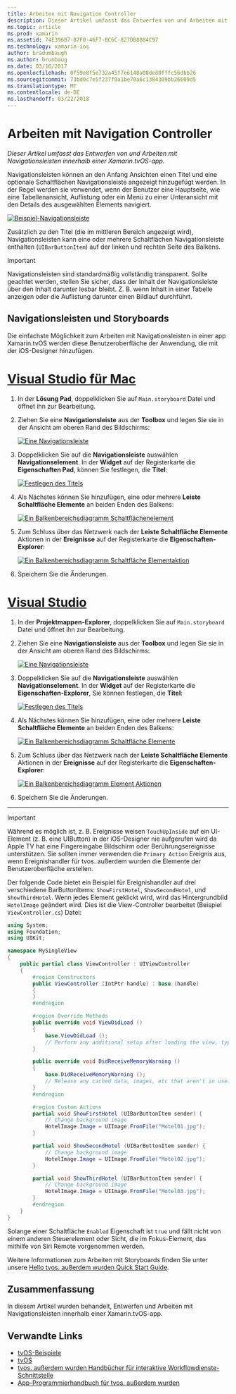 ```yaml
---
title: Arbeiten mit Navigation Controller
description: Dieser Artikel umfasst das Entwerfen von und Arbeiten mit Navigationsleisten innerhalb einer Xamarin.tvOS-app.
ms.topic: article
ms.prod: xamarin
ms.assetid: 74E396B7-87F0-46F7-BC6C-827DB8884C97
ms.technology: xamarin-ios
author: bradumbaugh
ms.author: brumbaug
ms.date: 03/16/2017
ms.openlocfilehash: 0f59e8f5e732a45f7e6148a08de80fffc56dbb26
ms.sourcegitcommit: 73bd0c7e5f237f0a1be70a6c1384309bb26609d5
ms.translationtype: MT
ms.contentlocale: de-DE
ms.lasthandoff: 03/22/2018
---
```

# <a name="working-with-navigation-controllers"></a>Arbeiten mit Navigation Controller

_Dieser Artikel umfasst das Entwerfen von und Arbeiten mit Navigationsleisten innerhalb einer Xamarin.tvOS-app._

Navigationsleisten können an den Anfang Ansichten einen Titel und eine optionale Schaltflächen Navigationsleiste angezeigt hinzugefügt werden. In der Regel werden sie verwendet, wenn der Benutzer eine Hauptseite, wie eine Tabellenansicht, Auflistung oder ein Menü zu einer Unteransicht mit den Details des ausgewählten Elements navigiert.

[![](navigation-bars-images/navbar01.png "Beispiel-Navigationsleiste")](navigation-bars-images/navbar01.png#lightbox)

Zusätzlich zu den Titel (die im mittleren Bereich angezeigt wird), Navigationsleisten kann eine oder mehrere Schaltflächen Navigationsleiste enthalten (`UIBarButtonItem`) auf der linken und rechten Seite des Balkens.

> [!IMPORTANT]
> Navigationsleisten sind standardmäßig vollständig transparent. Sollte geachtet werden, stellen Sie sicher, dass der Inhalt der Navigationsleiste über den Inhalt darunter lesbar bleibt. Z. B. wenn Inhalt in einer Tabelle anzeigen oder die Auflistung darunter einen Bildlauf durchführt.




<a name="Navigation-Bars-and-Storyboards" />

## <a name="navigation-bars-and-storyboards"></a>Navigationsleisten und Storyboards

Die einfachste Möglichkeit zum Arbeiten mit Navigationsleisten in einer app Xamarin.tvOS werden diese Benutzeroberfläche der Anwendung, die mit der iOS-Designer hinzufügen.

# <a name="visual-studio-for-mactabvsmac"></a>[Visual Studio für Mac](#tab/vsmac)


1. In der **Lösung Pad**, doppelklicken Sie auf `Main.storyboard` Datei und öffnet ihn zur Bearbeitung.
1. Ziehen Sie eine **Navigationsleiste** aus der **Toolbox** und legen Sie sie in der Ansicht am oberen Rand des Bildschirms: 

    [![](navigation-bars-images/navbar02.png "Eine Navigationsleiste")](navigation-bars-images/navbar02.png#lightbox)
1. Doppelklicken Sie auf die **Navigationsleiste** auswählen **Navigationselement**. In der **Widget** auf der Registerkarte die **Eigenschaften Pad**, können Sie festlegen, die **Titel**: 

    [![](navigation-bars-images/navbar03.png "Festlegen des Titels")](navigation-bars-images/navbar03.png#lightbox)
1. Als Nächstes können Sie hinzufügen, eine oder mehrere **Leiste Schaltfläche Elemente** an beiden Enden des Balkens: 

    [![](navigation-bars-images/navbar04.png "Ein Balkenbereichsdiagramm Schaltflächenelement")](navigation-bars-images/navbar04.png#lightbox)
1. Zum Schluss über das Netzwerk nach der **Leiste Schaltfläche Elemente** Aktionen in der **Ereignisse** auf der Registerkarte die **Eigenschaften-Explorer**: 

    [![](navigation-bars-images/navbar05.png "Ein Balkenbereichsdiagramm Schaltfläche Elementaktion")](navigation-bars-images/navbar05.png#lightbox)
1. Speichern Sie die Änderungen.


# <a name="visual-studiotabvswin"></a>[Visual Studio](#tab/vswin)


1. In der **Projektmappen-Explorer**, doppelklicken Sie auf `Main.storyboard` Datei und öffnet ihn zur Bearbeitung.
1. Ziehen Sie eine **Navigationsleiste** aus der **Toolbox** und legen Sie sie in der Ansicht am oberen Rand des Bildschirms: 

    [![](navigation-bars-images/navbar02-vs.png "Eine Navigationsleiste")](navigation-bars-images/navbar02-vs.png#lightbox)
1. Doppelklicken Sie auf die **Navigationsleiste** auswählen **Navigationselement**. In der **Widget** auf der Registerkarte die **Eigenschaften-Explorer**, Sie können festlegen, die **Titel**: 

    [![](navigation-bars-images/navbar03-vs.png "Festlegen des Titels")](navigation-bars-images/navbar03-vs.png#lightbox)
1. Als Nächstes können Sie hinzufügen, eine oder mehrere **Leiste Schaltfläche Elemente** an beiden Enden des Balkens: 

    [![](navigation-bars-images/navbar04-vs.png "Ein Balkenbereichsdiagramm Schaltfläche Elemente")](navigation-bars-images/navbar04-vs.png#lightbox)
1. Zum Schluss über das Netzwerk nach der **Leiste Schaltfläche Elemente** Aktionen in der **Ereignisse** auf der Registerkarte die **Eigenschaften-Explorer**: 

    [![](navigation-bars-images/navbar05-vs.png "Ein Balkenbereichsdiagramm Element Aktionen")](navigation-bars-images/navbar05-vs.png#lightbox)
1. Speichern Sie die Änderungen.


-----

> [!IMPORTANT]
> Während es möglich ist, z. B. Ereignisse weisen `TouchUpInside` auf ein UI-Element (z. B. eine UIButton) in der iOS-Designer nie aufgerufen wird da Apple TV hat eine Fingereingabe Bildschirm oder Berührungsereignisse unterstützen. Sie sollten immer verwenden die `Primary Action` Ereignis aus, wenn Ereignishandler für tvos. außerdem wurden die Elemente der Benutzeroberfläche erstellen.




Der folgende Code bietet ein Beispiel für Ereignishandler auf drei verschiedene BarButtonItems: `ShowFirstHotel`, `ShowSecondHotel`, und `ShowThirdHotel`. Wenn jedes Element geklickt wird, wird das Hintergrundbild `HotelImage` geändert wird. Dies ist die View-Controller bearbeitet (Beispiel `ViewController.cs`) Datei:

```csharp
using System;
using Foundation;
using UIKit;

namespace MySingleView
{
    public partial class ViewController : UIViewController
    {
        #region Constructors
        public ViewController (IntPtr handle) : base (handle)
        {
        }
        #endregion

        #region Override Methods
        public override void ViewDidLoad ()
        {
            base.ViewDidLoad ();
            // Perform any additional setup after loading the view, typically from a nib.
        }

        public override void DidReceiveMemoryWarning ()
        {
            base.DidReceiveMemoryWarning ();
            // Release any cached data, images, etc that aren't in use.
        }
        #endregion

        #region Custom Actions
        partial void ShowFirstHotel (UIBarButtonItem sender) {
            // Change background image
            HotelImage.Image = UIImage.FromFile("Motel01.jpg");
        }

        partial void ShowSecondHotel (UIBarButtonItem sender) {
            // Change background image
            HotelImage.Image = UIImage.FromFile("Motel02.jpg");
        }

        partial void ShowThirdHotel (UIBarButtonItem sender) {
            // Change background image
            HotelImage.Image = UIImage.FromFile("Motel03.jpg");
        }
        #endregion
    }
}
```

Solange einer Schaltfläche `Enabled` Eigenschaft ist `true` und fällt nicht von einem anderen Steuerelement oder Sicht, die im Fokus-Element, das mithilfe von Siri Remote vorgenommen werden.

Weitere Informationen zum Arbeiten mit Storyboards finden Sie unter unsere [Hello tvos. außerdem wurden Quick Start Guide](~/ios/tvos/get-started/hello-tvos.md). 

<a name="Summary" />

## <a name="summary"></a>Zusammenfassung

In diesem Artikel wurden behandelt, Entwerfen und Arbeiten mit Navigationsleisten innerhalb einer Xamarin.tvOS-app.



## <a name="related-links"></a>Verwandte Links

- [tvOS-Beispiele](https://developer.xamarin.com/samples/tvos/all/)
- [tvOS](https://developer.apple.com/tvos/)
- [tvos. außerdem wurden Handbücher für interaktive Workflowdienste-Schnittstelle](https://developer.apple.com/tvos/human-interface-guidelines/)
- [App-Programmierhandbuch für tvos. außerdem wurden](https://developer.apple.com/library/prerelease/tvos/documentation/General/Conceptual/AppleTV_PG/)
